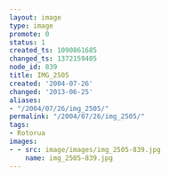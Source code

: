 ```yaml
---
layout: image
type: image
promote: 0
status: 1
created_ts: 1090861685
changed_ts: 1372159405
node_id: 839
title: IMG_2505
created: '2004-07-26'
changed: '2013-06-25'
aliases:
- "/2004/07/26/img_2505/"
permalink: "/2004/07/26/img_2505/"
tags:
- Rotorua
images:
- - src: image/images/img_2505-839.jpg
    name: img_2505-839.jpg
---
```


